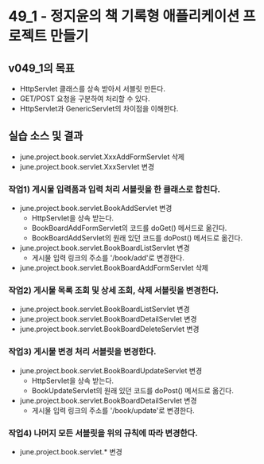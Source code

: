 # 49_1 - 정지윤의 책 기록형 애플리케이션 프로젝트 만들기

## v049_1의 목표

- HttpServlet 클래스를 상속 받아서 서블릿 만든다.
- GET/POST 요청을 구분하여 처리할 수 있다.
- HttpServlet과 GenericServlet의 차이점을 이해한다.

## 실습 소스 및 결과

- june.project.book.servlet.XxxAddFormServlet 삭제
- june.project.book.servlet.XxxServlet 변경

### 작업1) 게시물 입력폼과 입력 처리 서블릿을 한 클래스로 합친다.

- june.project.book.servlet.BookAddServlet 변경
  - HttpServlet을 상속 받는다.
  - BookBoardAddFormServlet의 코드를 doGet() 메서드로 옮긴다.
  - BookBoardAddServlet의 원래 있던 코드를 doPost() 메서드로 옮긴다.
- june.project.book.servlet.BookBoardListServlet 변경
  - 게시물 입력 링크의 주소를 '/book/add'로 변경한다.
- june.project.book.servlet.BookBoardAddFormServlet 삭제

### 작업2) 게시물 목록 조회 및 상세 조회, 삭제 서블릿을 변경한다.

- june.project.book.servlet.BookBoardListServlet 변경
- june.project.book.servlet.BookBoardDetailServlet 변경
- june.project.book.servlet.BookBoardDeleteServlet 변경

### 작업3) 게시물 변경 처리 서블릿을 변경한다.

- june.project.book.servlet.BookBoardUpdateServlet 변경
  - HttpServlet을 상속 받는다.
  - BookUpdateServlet의 원래 있던 코드를 doPost() 메서드로 옮긴다.
- june.project.book.servlet.BookBoardDetailServlet 변경
  - 게시물 입력 링크의 주소를 '/book/update'로 변경한다.
  
### 작업4) 나머지 모든 서블릿을 위의 규칙에 따라 변경한다.

- june.project.book.servlet.* 변경
